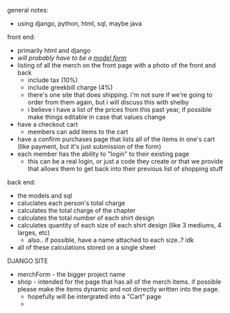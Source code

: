 general notes:

- using django, python, html, sql, maybe java

front end:

- primarily html and django
- *will probably have to be a [model form](https://docs.djangoproject.com/en/5.0/topics/forms/modelforms/)*
- listing of all the merch on the front page with a photo of the front and back
  - include tax (10%)
  - include greekbill charge (4%)
  - there's one site that does shipping. i'm not sure if we're going to order from them again, but i will discuss this with shelby
  - i believe i have a list of the prices from this past year, if possible make things editable in case that values change
- have a checkout cart
  - members can add items to the cart
- have a confirm purchases page that lists all of the items in one's cart (like payment, but it's just submission of the form)
- each member has the ability to "login" to their existing page
  - this can be a real login, or just a code they create or that we provide that allows them to get back into their previous list of shopping stuff

back end:

- the models and sql
- caluclates each person's total charge
- calculates the total charge of the chapter
- calculates the total number of each shirt design
- calculates quantity of each size of each shirt design (like 3 mediums, 4 larges, etc)
  - also.. if possible, have a name attached to each size..? idk
- all of these calculations stored on a single sheet

DJANGO SITE

* merchForm - the bigger project name
* shop - intended for the page that has all of the merch items. if possible please make the items dynamic and not dirrectly written into the page.
  * hopefully will be intergrated into a "Cart" page
  *
